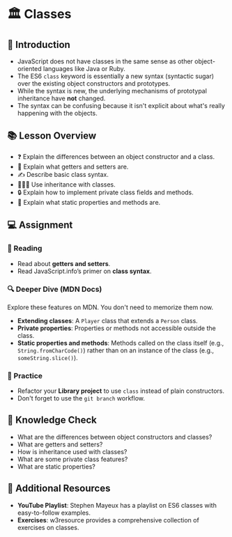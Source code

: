# 🏛️ Classes

## 📝 Introduction

* JavaScript does not have classes in the same sense as other object-oriented languages like Java or Ruby.
* The ES6 `class` keyword is essentially a new syntax (syntactic sugar) over the existing object constructors and prototypes.
* While the syntax is new, the underlying mechanisms of prototypal inheritance have **not** changed.
* The syntax can be confusing because it isn't explicit about what's really happening with the objects.

## 📚 Lesson Overview

* ❓ Explain the differences between an object constructor and a class.
* 🔄 Explain what getters and setters are.
* ✍️ Describe basic class syntax.
* 👨‍👧‍👦 Use inheritance with classes.
* 🔒 Explain how to implement private class fields and methods.
* 🗿 Explain what static properties and methods are.

## 💻 Assignment

### 📖 Reading
* Read about **getters and setters**.
* Read JavaScript.info’s primer on **class syntax**.

### 🔍 Deeper Dive (MDN Docs)
Explore these features on MDN. You don't need to memorize them now.
* **Extending classes**: A `Player` class that extends a `Person` class.
* **Private properties**: Properties or methods not accessible outside the class.
* **Static properties and methods**: Methods called on the class itself (e.g., `String.fromCharCode()`) rather than on an instance of the class (e.g., `someString.slice()`).

### 🔨 Practice
* Refactor your **Library project** to use `class` instead of plain constructors.
* Don't forget to use the `git branch` workflow.

## 🧠 Knowledge Check

* What are the differences between object constructors and classes?
* What are getters and setters?
* How is inheritance used with classes?
* What are some private class features?
* What are static properties?

## 🔗 Additional Resources

* **YouTube Playlist**: Stephen Mayeux has a playlist on ES6 classes with easy-to-follow examples.
* **Exercises**: w3resource provides a comprehensive collection of exercises on classes.